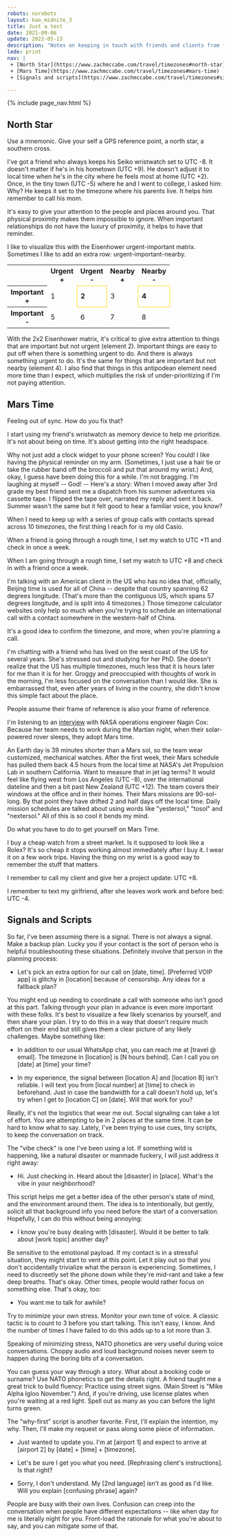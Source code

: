 ```yaml
---
robots: norobots
layout: kao_midnite_3
title: Just a test
date: 2021-09-06
update: 2022-05-13
description: "Notes on keeping in touch with friends and clients from far away. Better long-distance communication starts with your state of mind."
lede: print
nav: | 
 + [North Star](https://www.zachmccabe.com/travel/timezones#north-star)
 + [Mars Time](https://www.zachmccabe.com/travel/timezones#mars-time)
 + [Signals and scripts](https://www.zachmccabe.com/travel/timezones#signals-and-scripts)

---
```



{% include page_nav.html %}

## North Star

Use a mnemonic. Give your self a GPS reference point, a north star, a southern cross.

I've got a friend who always keeps his Seiko wristwatch set to UTC -8. It doesn't matter if he's in his hometown (UTC +9). He doesn't adjust it to local time when he's in the city where he feels most at home (UTC +2). Once, in the tiny town (UTC -5) where he and I went to college, I asked him: Why? He keeps it set to the timezone where his parents live. It helps him remember to call his mom.

It's easy to give your attention to the people and places around you. That physical proximity makes them impossible to ignore. When important relationships do not have the luxury of proximity, it helps to have that reminder.

I like to visualize this with the Eisenhower urgent-important matrix. Sometimes I like to add an extra row: urgent-important-nearby.

<table class="kaoBoxy">
  <tr>
    <td></td>
    <th scope="row">Urgent<br/>+</th>
    <th scope="row">Urgent<br/>-</th>
    <th scope="row">Nearby<br/>+</th>
    <th scope="row">Nearby<br/>-</th>
  </tr>
  <tr>
    <th scope="col">Important<br/>+</th>
    <td>1</td>
    <td style="border:1px solid gold; font-weight:bold;">2</td>
    <td>3</td>
    <td style="border:1px solid gold; font-weight:bold;">4</td>
  </tr>
  <tr>
    <th scope="col">Important<br/>-</th>
    <td>5</td>
    <td>6</td>
    <td>7</td>
    <td>8</td>
  </tr>
</table>

With the 2x2 Eisenhower matrix, it's critical to give extra attention to things that are important but not urgent (element 2). Important things are easy to put off when there is something urgent to do. And there is always something urgent to do. It's the same for things that are important but not nearby (element 4). I also find that things in this antipodean element need more time than I expect, which multiplies the risk of under-prioritizing if I'm not paying attention.



## Mars Time

Feeling out of sync. How do you fix that?

I start using my friend's wristwatch as memory device to help me prioritize. It's not about being on time. It's about getting into the right headspace.

Why not just add a clock widget to your phone screen? You could! I like having the physical reminder on my arm. (Sometimes, I just use a hair tie or take the rubber band off the broccoli and put that around my wrist.) And, okay, I guess have been doing this for a while. I'm not bragging. I'm laughing at myself -- God! -- Here's a story: When I moved away after 3rd grade my best friend sent me a dispatch from his summer adventures via cassette tape. I flipped the tape over, narrated my reply and sent it back. Summer wasn't the same but it felt good to hear a familiar voice, you know?

When I need to keep up with a series of group calls with contacts spread across 10 timezones, the first thing I reach for is my old Casio.

When a friend is going through a rough time, I set my watch to UTC +11 and check in once a week.

When I am going through a rough time, I set my watch to UTC +8 and check in with a friend once a week.

I'm talking with an American client in the US who has no idea that, officially, Beijing time is used for all of China -- despite that country spanning 62 degrees longitude. (That's more than the contiguous US, which spans 57 degrees longitude, and is split into 4 timezones.) Those timezone calculator websites only help so much when you're trying to schedule an international call with a contact somewhere in the western-half of China.

It's a good idea to confirm the timezone, and more, when you're planning a call.

I'm chatting with a friend who has lived on the west coast of the US for several years. She's stressed out and studying for her PhD. She doesn't realize that the US has multiple timezones, much less that it is hours later for me than it is for her. Groggy and preoccupied with thoughts of work in the morning, I'm less focused on the conversation than I would like. She is embarrassed that, even after years of living in the country, she didn't know this simple fact about the place.

People assume their frame of reference is also your frame of reference.

I'm listening to an [interview] with NASA operations engineer Nagin Cox: Because her team needs to work during the Martian night, when their solar-powered rover sleeps, they adopt Mars time.

An Earth day is 39 minutes shorter than a Mars sol, so the team wear customized, mechanical watches. After the first week, their Mars schedule has pulled them back 4.5 hours from the local time at NASA's Jet Propulsion Lab in southern California. Want to measure that in jet lag terms? It would feel like flying west from Los Angeles (UTC -8), over the international dateline and then a bit past New Zealand (UTC +12). The team covers their windows at the office and in their homes. Their Mars missions are 90-sol-long. By that point they have drifted 2 and half days off the local time. Daily mission schedules are talked about using words like "yestersol," "tosol" and "nextersol." All of this is so cool it bends my mind.

Do what you have to do to get yourself on Mars Time.

I buy a cheap watch from a street market. Is it supposed to look like a Rolex? It's so cheap it stops working almost immediately after I buy it. I wear it on a few work trips. Having the thing on my wrist is a good way to remember the stuff that matters.

I remember to call my client and give her a project update: UTC +8.

I remember to text my girlfriend, after she leaves work work and before bed: UTC -4.



## Signals and Scripts

So far, I've been assuming there is a signal. There is not always a signal. Make a backup plan. Lucky you if your contact is the sort of person who is helpful troubleshooting these situations. Definitely involve that person in the planning process:

- Let's pick an extra option for our call on \[date, time\]. \[Preferred VOIP app\] is glitchy in \[location\] because of censorship. Any ideas for a fallback plan?

You might end up needing to coordinate a call with someone who isn't good at this part. Talking through your plan in advance is even more important with these folks. It's best to visualize a few likely scenarios by yourself, and then share your plan. I try to do this in a way that doesn't require much effort on their end but still gives them a clear picture of any likely challenges. Maybe something like:

- In addition to our usual WhatsApp chat, you can reach me at \[travel @ email\]. The timezone in \[location\] is \[N hours behind\]. Can I call you on \[date\] at \[time\] your time?

- In my experience, the signal between \[location A\] and \[location B\] isn't reliable. I will text you from \[local number\] at \[time\] to check in beforehand. Just in case the bandwidth for a call doesn't hold up, let's try when I get to \[location C\] on \[date\]. Will that work for you?

Really, it's not the logistics that wear me out. Social signaling can take a lot of effort. You are attempting to be in 2 places at the same time. It can be hard to know what to say. Lately, I've been trying to use cues, tiny scripts, to keep the conversation on track.

The "vibe check" is one I've been using a lot. If something wild is happening, like a natural disaster or manmade fuckery, I will just address it right away:

- Hi. Just checking in. Heard about the \[disaster\] in \[place\]. What's the vibe in your neighborhood?

This script helps me get a better idea of the other person's state of mind, and the environment around them. The idea is to intentionally, but gently, solicit all that background info you need before the start of a conversation.  Hopefully, I can do this without being annoying:

- I know you're busy dealing with \[disaster\]. Would it be better to talk about \[work topic\] another day?

Be sensitive to the emotional payload. If my contact is in a stressful situation, they might start to vent at this point. Let it play out so that you don't accidentally trivialize what the person is experiencing. Sometimes, I need to discreetly set the phone down while they're mid-rant and take a few deep breaths. That's okay. Other times, people would rather focus on something else. That's okay, too:

- You want me to talk for awhile?

Try to minimize your own stress. Monitor your own tone of voice. A classic tactic is to count to 3 before you start talking.  This isn't easy, I know. And the number of times I have failed to do this adds up to a lot more than 3.

Speaking of minimizing stress, NATO phonetics are very useful during voice conversations. Choppy audio and loud background noises never seem to happen during the boring bits of a conversation.

You can guess your way through a story. What about a booking code or surname? Use NATO phonetics to get the details right. A friend taught me a great trick to build fluency: Practice using street signs. (Main Street is "Mike Alpha Igloo November.") And, if you're driving, use license plates when you're waiting at a red light. Spell out as many as you can before the light turns green.

The "why-first" script is another favorite. First, I'll explain the intention, my why. Then, I'll make my request or pass along some piece of information.

- Just wanted to update you. I'm at \[airport 1\] and expect to arrive at \[airport 2\] by \[date\] + \[time\] + \[timezone\].

- Let's be sure I get you what you need. \[Rephrasing client's instructions\]. Is that right?

- Sorry, I don't understand. My \[2nd language\] isn't as good as I'd like. Will you explain \[confusing phrase\] again?

People are busy with their own lives. Confusion can creep into the conversation when people have different expectations -- like when day for me is literally night for you. Front-load the rationale for what you're about to say, and you can mitigate some of that.



[interview]: https://www.npr.org/2021/02/05/964218185/nagin-cox-what-does-time-on-mars-teach-us-about-time-on-earth
